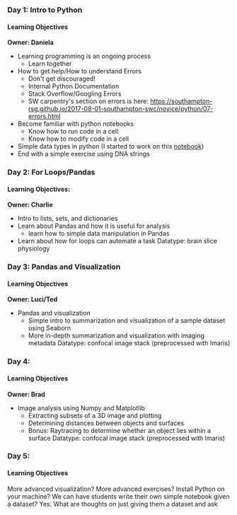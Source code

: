 ### Day 1: Intro to Python
#### Learning Objectives
**Owner: Daniela**
  +   Learning programming is an ongoing process
      +   Learn together
  +   How to get help/How to understand Errors
      +   Don't get discouraged!
      +   Internal Python Documentation
      +   Stack Overflow/Googling Errors
      +   SW carpentry's section on errors is here: https://southampton-rsg.github.io/2017-08-01-southampton-swc/novice/python/07-errors.html
  +   Become familiar with python notebooks
      +   Know how to run code in a cell
      +   Know how to modify code in a cell
  +   Simple data types in python (I started to work on this [notebook](https://github.com/dasaderi/python_neurobootcamp/blob/master/python-neurobootcamp-crush-intro.ipynb))
  +   End with a simple exercise using DNA strings

### Day 2: For Loops/Pandas
#### Learning Objectives:
**Owner: Charlie**
  +   Intro to lists, sets, and dictionaries
  +   Learn about Pandas and how it is useful for analysis
      +  learn how to simple data manipulation in Pandas
  +   Learn about how for loops can automate a task
Datatype: brain slice physiology

### Day 3: Pandas and Visualization
#### Learning Objectives
**Owner: Luci/Ted**
  +   Pandas and visualization
      +   Simple intro to summarization and visualization of a sample dataset using Seaborn
      +   More in-depth summarization and visualization with imaging metadata
Datatype: confocal image stack (preprocessed with Imaris)

### Day 4:
#### Learning Objectives
**Owner: Brad**
  +   Image analysis using Numpy and Matplotlib
	  + Extracting subsets of a 3D image and plotting
      + Determining distances between objects and surfaces
      + Bonus: Raytracing to determine whether an object lies within a surface
Datatype: confocal image stack (preprocessed with Imaris)

### Day 5:
#### Learning Objectives
More advanced visualization? 
More advanced exercises? 
Install Python on your machine?
We can have students write their own simple notebook given a dataset? 
Yes. What are thoughts on just giving them a dataset and ask
